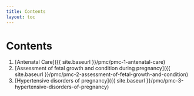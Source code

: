 ```yaml
---
title: Contents
layout: toc
---
```


# Contents

1.	[Antenatal Care]({{ site.baseurl }}/pmc/pmc-1-antenatal-care)
2.	[Assessment of fetal growth and condition during pregnancy]({{ site.baseurl }}/pmc/pmc-2-assessment-of-fetal-growth-and-condition)
3.	[Hypertensive disorders of pregnancy]({{ site.baseurl }}/pmc/pmc-3-hypertensive-disorders-of-pregnancy)
